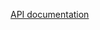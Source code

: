<a href="https://github.com/indiMjc/anteaters-be/blob/master/data/api-docs.md" target="_blank">API documentation</a>
